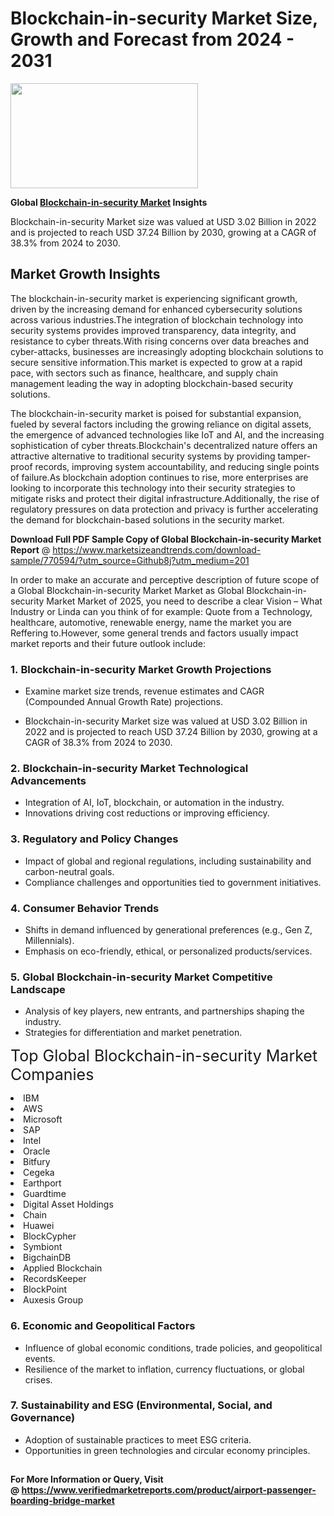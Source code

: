 <H1>Blockchain-in-security Market Size, Growth and Forecast from 2024 - 2031</H1><img class="aligncenter size-medium wp-image-584254" src="https://thirdeyenews.in/wp-content/uploads/2024/09/Global-Market-Research-300x168.jpeg" alt="" width="300" height="168" /><p><strong>Global&nbsp;<a href="https://www.marketsizeandtrends.com/download-sample/770594/?utm_source=Github8j?utm_medium=201">Blockchain-in-security Market</a> Insights</strong></p><p>Blockchain-in-security Market size was valued at USD 3.02 Billion in 2022 and is projected to reach USD 37.24 Billion by 2030, growing at a CAGR of 38.3% from 2024 to 2030.</p><p><h2>Market Growth Insights</h2> <p>The blockchain-in-security market is experiencing significant growth, driven by the increasing demand for enhanced cybersecurity solutions across various industries.The integration of blockchain technology into security systems provides improved transparency, data integrity, and resistance to cyber threats.With rising concerns over data breaches and cyber-attacks, businesses are increasingly adopting blockchain solutions to secure sensitive information.This market is expected to grow at a rapid pace, with sectors such as finance, healthcare, and supply chain management leading the way in adopting blockchain-based security solutions.</p> <p>The blockchain-in-security market is poised for substantial expansion, fueled by several factors including the growing reliance on digital assets, the emergence of advanced technologies like IoT and AI, and the increasing sophistication of cyber threats.Blockchain's decentralized nature offers an attractive alternative to traditional security systems by providing tamper-proof records, improving system accountability, and reducing single points of failure.As blockchain adoption continues to rise, more enterprises are looking to incorporate this technology into their security strategies to mitigate risks and protect their digital infrastructure.Additionally, the rise of regulatory pressures on data protection and privacy is further accelerating the demand for blockchain-based solutions in the security market.</p> <p><span class=""><strong>Download Full PDF Sample Copy of Global Blockchain-in-security Market Report</strong> @ <a href="https://www.marketsizeandtrends.com/download-sample/770594/?utm_source=Github8j?utm_medium=201" target="_blank">https://www.marketsizeandtrends.com/download-sample/770594/?utm_source=Github8j?utm_medium=201</a></span></p><p>In order to make an accurate and perceptive description of future scope of a Global&nbsp;Blockchain-in-security Market Market as Global&nbsp;Blockchain-in-security Market Market of 2025, you need to describe a clear Vision &ndash; What Industry or Linda can you think of for example: Quote from a Technology, healthcare, automotive, renewable energy, name the market you are Reffering to.However, some general trends and factors usually impact market reports and their future outlook include:</p><h3>1.&nbsp;<strong>Blockchain-in-security Market Growth Projections</strong></h3><ul><li>Examine market size trends, revenue estimates and CAGR (Compounded Annual Growth Rate) projections.</li><li><p>Blockchain-in-security Market size was valued at USD 3.02 Billion in 2022 and is projected to reach USD 37.24 Billion by 2030, growing at a CAGR of 38.3% from 2024 to 2030.</p></li></ul><h3>2.&nbsp;<strong>Blockchain-in-security Market Technological Advancements</strong></h3><ul><li>Integration of AI, IoT, blockchain, or automation in the industry.</li><li>Innovations driving cost reductions or improving efficiency.</li></ul><h3>3.&nbsp;<strong>Regulatory and Policy Changes</strong></h3><ul><li>Impact of global and regional regulations, including sustainability and carbon-neutral goals.</li><li>Compliance challenges and opportunities tied to government initiatives.</li></ul><h3>4.&nbsp;<strong>Consumer Behavior Trends</strong></h3><ul><li>Shifts in demand influenced by generational preferences (e.g., Gen Z, Millennials).</li><li>Emphasis on eco-friendly, ethical, or personalized products/services.</li></ul><h3>5.&nbsp;<strong>Global Blockchain-in-security Market Competitive Landscape</strong></h3><ul><li>Analysis of key players, new entrants, and partnerships shaping the industry.</li><li>Strategies for differentiation and market penetration.</li></ul><p data-pm-slice="1 1 []"><span style="color: inherit; font-family: inherit; font-size: 25px;">Top Global Blockchain-in-security Market Companies</span></p><div class="" data-test-id=""><p><li>IBM</li><li> AWS</li><li> Microsoft</li><li> SAP</li><li> Intel</li><li> Oracle</li><li> Bitfury</li><li> Cegeka</li><li> Earthport</li><li> Guardtime</li><li> Digital Asset Holdings</li><li> Chain</li><li> Huawei</li><li> BlockCypher</li><li> Symbiont</li><li> BigchainDB</li><li> Applied Blockchain</li><li> RecordsKeeper</li><li> BlockPoint</li><li> Auxesis Group</li></p></div><h3>6.&nbsp;<strong>Economic and Geopolitical Factors</strong></h3><ul><li>Influence of global economic conditions, trade policies, and geopolitical events.</li><li>Resilience of the market to inflation, currency fluctuations, or global crises.</li></ul><h3>7.&nbsp;<strong>Sustainability and ESG (Environmental, Social, and Governance)</strong></h3><ul><li>Adoption of sustainable practices to meet ESG criteria.</li><li>Opportunities in green technologies and circular economy principles.</li></ul><h2><strong style="font-size: 14px;">For More Information or Query, Visit @&nbsp;</strong><a style="background-color: #ffffff; font-size: 14px;" href="https://www.marketsizeandtrends.com/report/blockchain-in-security-market/" target="_blank">https://www.verifiedmarketreports.com/product/airport-passenger-boarding-bridge-market</a></h2>